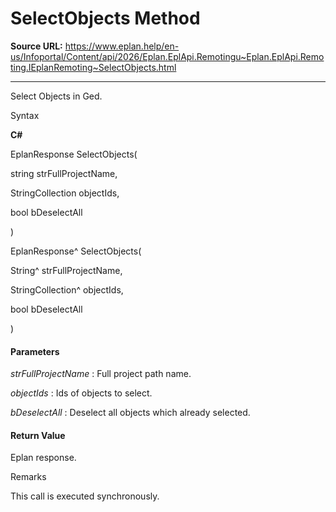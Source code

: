 # SelectObjects Method

**Source URL:** https://www.eplan.help/en-us/Infoportal/Content/api/2026/Eplan.EplApi.Remotingu~Eplan.EplApi.Remoting.IEplanRemoting~SelectObjects.html

---

Select Objects in Ged.

Syntax

**C#**



EplanResponse SelectObjects( 

   string strFullProjectName,

   StringCollection objectIds,

   bool bDeselectAll

)

EplanResponse^ SelectObjects( 

   String^ strFullProjectName,

   StringCollection^ objectIds,

   bool bDeselectAll

)


#### Parameters

*strFullProjectName*
:   Full project path name.

*objectIds*
:   Ids of objects to select.

*bDeselectAll*
:   Deselect all objects which already selected.

#### Return Value

Eplan response.

Remarks

This call is executed synchronously.
